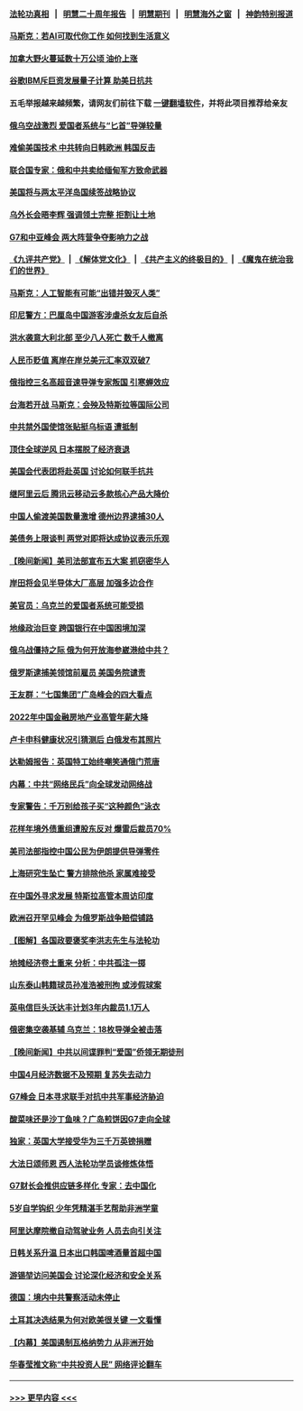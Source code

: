 #### [法轮功真相](https://github.com/gfw-breaker/truth/blob/master/README.md?t=0) &nbsp;&nbsp;|&nbsp;&nbsp; [明慧二十周年报告](https://github.com/gfw-breaker/mh-reports/blob/master/README.md?t=0) &nbsp;&nbsp;|&nbsp;&nbsp;[明慧期刊](https://github.com/gfw-breaker/mh-qikan) &nbsp;&nbsp;|&nbsp;&nbsp; [明慧海外之窗](https://github.com/gfw-breaker/mh-news/blob/master/README.md?t=0) &nbsp;&nbsp;|&nbsp;&nbsp; [神韵特别报道](https://github.com/gfw-breaker/mh-news/blob/master/shenyun.md?t=0)
#### [马斯克：若AI可取代你工作 如何找到生活意义](../pages/nsc418/n13999079.md?t=05180943) 
#### [加拿大野火蔓延数十万公顷 油价上涨](../pages/nsc418/n13999174.md?t=05180943) 
#### [谷歌IBM斥巨资发展量子计算 助美日抗共](../pages/nsc418/n13999101.md?t=05180943) 
#### 五毛举报越来越频繁，请网友们前往下载 [一键翻墙软件](https://github.com/gfw-breaker/ssr-accounts)，并将此项目推荐给亲友
#### [俄乌空战激烈 爱国者系统与“匕首”导弹较量](../pages/nsc418/n13998885.md?t=05180943) 
#### [难偷美国技术 中共转向日韩欧洲 韩国反击](../pages/nsc418/n13999113.md?t=05180943) 
#### [联合国专家：俄和中共卖给缅甸军方致命武器](../pages/nsc418/n13998984.md?t=05180943) 
#### [美国将与两太平洋岛国续签战略协议](../pages/nsc418/n13999094.md?t=05180943) 
#### [乌外长会晤李辉 强调领土完整 拒割让土地](../pages/nsc418/n13999046.md?t=05180943) 
#### [G7和中亚峰会 两大阵营争夺影响力之战](../pages/nsc418/n13999040.md?t=05180943) 
#### [《九评共产党》](https://github.com/begood0513/9ping.md/blob/master/README.md) &nbsp;|&nbsp; [《解体党文化》](../../../../jtdwh.md/blob/master/README.md)  &nbsp;|&nbsp; [《共产主义的终极目的》](../../../../gczydzjmd.md/blob/master/README.md) &nbsp;|&nbsp; [《魔鬼在统治我们的世界》](../../../../mgztzwmdsj.md/blob/master/README.md) 
#### [马斯克：人工智能有可能“出错并毁灭人类”](../pages/nsc418/n13999060.md?t=05180943) 
#### [印尼警方：巴厘岛中国游客涉虐杀女友后自杀](../pages/nsc418/n13998995.md?t=05180943) 
#### [洪水袭意大利北部 至少八人死亡 数千人撤离](../pages/nsc418/n13998940.md?t=05180943) 
#### [人民币贬值 离岸在岸兑美元汇率双双破7](../pages/nsc418/n13998869.md?t=05180943) 
#### [俄指控三名高超音速导弹专家叛国 引寒蝉效应](../pages/nsc418/n13998935.md?t=05180943) 
#### [台海若开战 马斯克：会殃及特斯拉等国际公司](../pages/nsc418/n13998957.md?t=05180943) 
#### [中共禁外国使馆张贴挺乌标语 遭抵制](../pages/nsc418/n13998907.md?t=05180943) 
#### [顶住全球逆风 日本摆脱了经济衰退](../pages/nsc418/n13998848.md?t=05180943) 
#### [美国会代表团将赴英国 讨论如何联手抗共](../pages/nsc418/n13998840.md?t=05180943) 
#### [继阿里云后 腾讯云移动云多款核心产品大降价](../pages/nsc418/n13998806.md?t=05180943) 
#### [中国人偷渡美国数量激增 德州边界逮捕30人](../pages/nsc418/n13998810.md?t=05180943) 
#### [美债务上限谈判 两党对即将达成协议表示乐观](../pages/nsc418/n13998794.md?t=05180943) 
#### [【晚间新闻】美司法部宣布五大案 抓窃密华人](../pages/nsc418/n13998792.md?t=05180943) 
#### [岸田将会见半导体大厂高层 加强多边合作](../pages/nsc418/n13998767.md?t=05180943) 
#### [美官员：乌克兰的爱国者系统可能受损](../pages/nsc418/n13998690.md?t=05180943) 
#### [地缘政治巨变 跨国银行在中国困境加深](../pages/nsc418/n13998642.md?t=05180943) 
#### [俄乌战僵持之际 俄为何开放海参崴港给中共？](../pages/nsc418/n13998109.md?t=05180943) 
#### [俄罗斯逮捕美领馆前雇员 美国务院谴责](../pages/nsc418/n13998418.md?t=05180943) 
#### [王友群：“七国集团”广岛峰会的四大看点](../pages/nsc418/n13998367.md?t=05180943) 
#### [2022年中国金融房地产业高管年薪大降](../pages/nsc418/n13998296.md?t=05180943) 
#### [卢卡申科健康状况引猜测后 白俄发布其照片](../pages/nsc418/n13998355.md?t=05180943) 
#### [达勒姆报告：英国特工始终嘲笑通俄门荒唐](../pages/nsc418/n13998314.md?t=05180943) 
#### [内幕：中共“网络民兵”向全球发动网络战](../pages/nsc418/n13997555.md?t=05180943) 
#### [专家警告：千万别给孩子买“这种颜色”泳衣](../pages/nsc418/n13998002.md?t=05180943) 
#### [花样年境外债重组遭股东反对 爆雷后裁员70%](../pages/nsc418/n13998243.md?t=05180943) 
#### [美司法部指控中国公民为伊朗提供导弹零件](../pages/nsc418/n13998292.md?t=05180943) 
#### [上海研究生坠亡 警方排除他杀 家属难接受](../pages/nsc418/n13998204.md?t=05180943) 
#### [在中国外寻求发展 特斯拉高管本周访印度](../pages/nsc418/n13998252.md?t=05180943) 
#### [欧洲召开罕见峰会 为俄罗斯战争赔偿铺路](../pages/nsc418/n13998012.md?t=05180943) 
#### [【图解】各国政要褒奖李洪志先生与法轮功](../pages/nsc418/n13998246.md?t=05180943) 
#### [地摊经济卷土重来 分析：中共孤注一掷](../pages/nsc418/n13998101.md?t=05180943) 
#### [山东泰山韩籍球员孙准浩被刑拘 或涉假球案](../pages/nsc418/n13998018.md?t=05180943) 
#### [英电信巨头沃达丰计划3年内裁员1.1万人](../pages/nsc418/n13998052.md?t=05180943) 
#### [俄密集空袭基辅 乌克兰：18枚导弹全被击落](../pages/nsc418/n13998001.md?t=05180943) 
#### [【晚间新闻】中共以间谍罪判“爱国”侨领无期徒刑](../pages/nsc418/n13998014.md?t=05180943) 
#### [中国4月经济数据不及预期 复苏失去动力](../pages/nsc418/n13997904.md?t=05180943) 
#### [G7峰会 日本寻求联手对抗中共军事经济胁迫](../pages/nsc418/n13997863.md?t=05180943) 
#### [酸菜味还是沙丁鱼味？广岛煎饼因G7走向全球](../pages/nsc418/n13997723.md?t=05180943) 
#### [独家：英国大学接受华为三千万英镑捐赠](../pages/nsc418/n13997439.md?t=05180943) 
#### [大法日颂师恩 西人法轮功学员谈修炼体悟](../pages/nsc418/n13997426.md?t=05180943) 
#### [G7财长会推供应链多样化 专家：去中国化](../pages/nsc418/n13997701.md?t=05180943) 
#### [5岁自学钩织 少年凭精湛手艺帮助非洲学童](../pages/nsc418/n13997199.md?t=05180943) 
#### [阿里达摩院撤自动驾驶业务 人员去向引关注](../pages/nsc418/n13997487.md?t=05180943) 
#### [日韩关系升温 日本出口韩国啤酒量首超中国](../pages/nsc418/n13997713.md?t=05180943) 
#### [游锡堃访问美国会 讨论深化经济和安全关系](../pages/nsc418/n13997676.md?t=05180943) 
#### [德国：境内中共警察活动未停止](../pages/nsc418/n13997654.md?t=05180943) 
#### [土耳其决选结果为何对欧美很关键 一文看懂](../pages/nsc418/n13997607.md?t=05180943) 
#### [【内幕】美国遏制瓦格纳势力 从非洲开始](../pages/nsc418/n13997633.md?t=05180943) 
#### [华春莹推文称“中共投资人民” 网络评论翻车](../pages/nsc418/n13997488.md?t=05180943) 

----
#### [ >>> 更早内容 <<< ](../indexes/nsc418-earlier.md)
